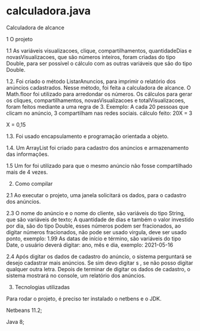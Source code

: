 # calculadora.java

Calculadora de alcance

1 O projeto

1.1 As variáveis visualizacoes, clique, compartilhamentos, quantidadeDias e novasVisualizacoes, que são números inteiros, foram criadas do tipo Double, para ser possível o cálculo com as outras variáveis que são do tipo Double.

1.2. Foi criado o método ListarAnuncios, para imprimir o relatório dos anúncios cadastrados. Nesse método, foi feita a calculadora de alcance. O Math.floor foi utilizado para arredondar os números. Os cálculos para gerar os cliques, compartilhamentos, novasVisualizacoes e totalVisualizacoes, foram feitos mediante a uma regra de 3. Exemplo: A cada 20 pessoas que clicam no anúncio, 3 compartilham nas redes sociais. cálculo feito: 20X = 3

X = 0,15

1.3. Foi usado encapsulamento e programação orientada a objeto.

1.4. Um ArrayList foi criado para cadastro dos anúncios e armazenamento das informações.

1.5 Um for foi utilizado para que o mesmo anúncio não fosse compartilhado mais de 4 vezes.

2. Como compilar

2.1 Ao executar o projeto, uma janela solicitará os dados, para o cadastro dos anúncios.

2.3 O nome do anúncio e o nome do cliente, são variáveis do tipo String, que são variáveis de texto;
A quantidade de dias e também o valor investido por dia, são do tipo Double, esses números podem ser fracionados, ao digitar números fracionados, não pode ser usado virgula, deve ser usado ponto, exemplo: 1.99 
As datas de início e término, são variáveis do tipo Date, o usuário deverá digitar: ano, mês e dia, exemplo: 2021-05-16

2.4 Após digitar os dados de cadastro do anúncio, o sistema perguntará se desejo cadastrar mais anúncios. Se sim devo digitar s , se não posso digitar qualquer outra letra.
Depois de terminar de digitar os dados de cadastro, o sistema mostrará no console, um relatório dos anúncios. 


3. Tecnologias utilizadas

Para rodar o projeto, é preciso ter instalado o netbens e o JDK.

Netbeans 11.2;

Java 8;


